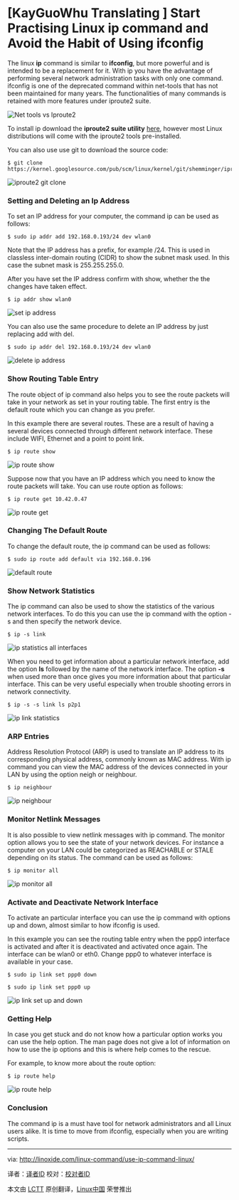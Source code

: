 [KayGuoWhu Translating ]
Start Practising Linux ip command and Avoid the Habit of Using ifconfig
================================================================================
The linux **ip** command is similar to **ifconfig**, but more powerful and is intended to be a replacement for it. With ip you have the advantage of performing several network administration tasks with only one command. ifconfig is one of the deprecated command within net-tools that has not been maintained for many years. The functionalities of many commands is retained with more features under iproute2 suite.

![Net tools vs Iproute2](http://linoxide.com/wp-content/uploads/2014/05/Linux-Nettools-vs-Iproute2.png)

To install ip download the **iproute2 suite utility** [here][1], however most Linux distributions will come with the iproute2 tools pre-installed.

You can also use use git to download the source code:

    $ git clone https://kernel.googlesource.com/pub/scm/linux/kernel/git/shemminger/iproute2.git

![iproute2 git clone](http://linoxide.com/wp-content/uploads/2014/04/iproute2-git-clone.png)

### Setting and Deleting an Ip Address ###

To set an IP address for your computer, the command ip can be used as follows:

    $ sudo ip addr add 192.168.0.193/24 dev wlan0

Note that the IP address has a prefix, for example /24. This is used in classless inter-domain routing (CIDR) to show the subnet mask used. In this case the subnet mask is 255.255.255.0.

After you have set the IP address confirm with show, whether the the changes have taken effect.

    $ ip addr show wlan0

![set ip address](http://linoxide.com/wp-content/uploads/2014/04/set-ip-address.png)

You can also use the same procedure to delete an IP address by just replacing add with del.

    $ sudo ip addr del 192.168.0.193/24 dev wlan0

![delete ip address](http://linoxide.com/wp-content/uploads/2014/04/delete-ip-address.png)

### Show Routing Table Entry ###

The route object of ip command also helps you to see the route packets will take in your network as set in your routing table. The first entry is the default route which you can change as you prefer.

In this example there are several routes. These are a result of having a several devices connected through different network interface. These include WIFI, Ethernet and a point to point link.

    $ ip route show

![ip route show](http://linoxide.com/wp-content/uploads/2014/04/ip-route-show.png)

Suppose now that you have an IP address which you need to know the route packets will take. You can use route option as follows:

    $ ip route get 10.42.0.47

![ip route get](http://linoxide.com/wp-content/uploads/2014/04/ip-route-get.png)

### Changing The Default Route ###

To change the default route, the ip command can be used as follows:

    $ sudo ip route add default via 192.168.0.196

![default route](http://linoxide.com/wp-content/uploads/2014/04/default-route.png)

### Show Network Statistics ###

The ip command can also be used to show the statistics of the various network interfaces. To do this you can use the ip command with the option -s and then specify the network device.

    $ ip -s link

![ip statistics all interfaces](http://linoxide.com/wp-content/uploads/2014/04/ip-statistics-all-interfaces.png)

When you need to get information about a particular network interface, add the option **ls** followed by the name of the network interface. The option **-s** when used more than once gives you more information about that particular interface. This can be very useful especially when trouble shooting errors in network connectivity.

    $ ip -s -s link ls p2p1

![ip link statistics](http://linoxide.com/wp-content/uploads/2014/04/ip-link-statistics-.png)

### ARP Entries ###

Address Resolution Protocol (ARP) is used to translate an IP address to its corresponding physical address, commonly known as MAC address. With ip command you can view the MAC address of the devices connected in your LAN by using the option neigh or neighbour.

    $ ip neighbour

![ip neighbour](http://linoxide.com/wp-content/uploads/2014/04/ip-neighbour.png)

### Monitor Netlink Messages ###

It is also possible to view netlink messages with ip command. The monitor option allows you to see the state of your network devices. For instance a computer on your LAN could be categorized as REACHABLE or STALE depending on its status. The command can be used as follows:

    $ ip monitor all

![ip monitor all](http://linoxide.com/wp-content/uploads/2014/04/ip-monitor-all.png)

### Activate and Deactivate Network Interface ###

To activate an particular interface you can use the ip command with options up and down, almost similar to how ifconfig is used.

In this example you can see the routing table entry when the ppp0 interface is activated and after it is deactivated and activated once again. The interface can be wlan0 or eth0. Change ppp0 to whatever interface is available in your case.

    $ sudo ip link set ppp0 down

    $ sudo ip link set ppp0 up

![ip link set up and down](http://linoxide.com/wp-content/uploads/2014/04/ip-link-set-up-and-down.png)

### Getting Help ###

In case you get stuck and do not know how a particular option works you can use the help option. The man page does not give a lot of information on how to use the ip options and this is where help comes to the rescue.

For example, to know more about the route option:

    $ ip route help

![ip route help](http://linoxide.com/wp-content/uploads/2014/04/ip-route-help.png)

### Conclusion ###

The command ip is a must have tool for network administrators and all Linux users alike. It is time to move from ifconfig, especially when you are writing scripts.

--------------------------------------------------------------------------------

via: http://linoxide.com/linux-command/use-ip-command-linux/

译者：[译者ID](https://github.com/译者ID) 校对：[校对者ID](https://github.com/校对者ID)

本文由 [LCTT](https://github.com/LCTT/TranslateProject) 原创翻译，[Linux中国](http://linux.cn/) 荣誉推出

[1]:http://www.linuxgrill.com/anonymous/iproute2/NEW-OSDL/